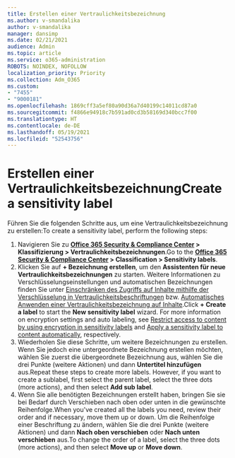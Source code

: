 ```yaml
---
title: Erstellen einer Vertraulichkeitsbezeichnung
ms.author: v-smandalika
author: v-smandalika
manager: dansimp
ms.date: 02/21/2021
audience: Admin
ms.topic: article
ms.service: o365-administration
ROBOTS: NOINDEX, NOFOLLOW
localization_priority: Priority
ms.collection: Adm_O365
ms.custom:
- "7455"
- "9000181"
ms.openlocfilehash: 1869cff3a5ef80a90d36a7d40199c14011cd87a0
ms.sourcegitcommit: f4866e94918c7b591ad0cd3b58169d340bcc7f00
ms.translationtype: HT
ms.contentlocale: de-DE
ms.lasthandoff: 05/19/2021
ms.locfileid: "52543756"
---
```

# <a name="create-a-sensitivity-label"></a><span data-ttu-id="3a098-102">Erstellen einer Vertraulichkeitsbezeichnung</span><span class="sxs-lookup"><span data-stu-id="3a098-102">Create a sensitivity label</span></span>

<span data-ttu-id="3a098-103">Führen Sie die folgenden Schritte aus, um eine Vertraulichkeitsbezeichnung zu erstellen:</span><span class="sxs-lookup"><span data-stu-id="3a098-103">To create a sensitivity label, perform the following steps:</span></span>

1. <span data-ttu-id="3a098-104">Navigieren Sie zu **[Office 365 Security & Compliance Center](https://sip.protection.office.com/) > Klassifizierung > Vertraulichkeitsbezeichnungen**.</span><span class="sxs-lookup"><span data-stu-id="3a098-104">Go to the **[Office 365 Security & Compliance Center](https://sip.protection.office.com/) > Classification > Sensitivity labels**.</span></span>
2. <span data-ttu-id="3a098-p101">Klicken Sie auf **+ Bezeichnung erstellen**, um den **Assistenten für neue Vertraulichkeitsbezeichnungen** zu starten. Weitere Informationen zu Verschlüsselungseinstellungen und automatischen Bezeichnungen finden Sie unter [Einschränken des Zugriffs auf Inhalte mithilfe der Verschlüsselung in Vertraulichkeitsbeschriftungen](/microsoft-365/compliance/encryption-sensitivity-labels) bzw. [Automatisches Anwenden einer Vertraulichkeitsbezeichnung auf Inhalte](/microsoft-365/compliance/apply-sensitivity-label-automatically).</span><span class="sxs-lookup"><span data-stu-id="3a098-p101">Click **+ Create a label** to start the **New sensitivity label** wizard. For more information on encryption settings and auto labeling, see [Restrict access to content by using encryption in sensitivity labels](/microsoft-365/compliance/encryption-sensitivity-labels) and [Apply a sensitivity label to content automatically](/microsoft-365/compliance/apply-sensitivity-label-automatically), respectively.</span></span>
3. <span data-ttu-id="3a098-p102">Wiederholen Sie diese Schritte, um weitere Bezeichnungen zu erstellen. Wenn Sie jedoch eine untergeordnete Bezeichnung erstellen möchten, wählen Sie zuerst die übergeordnete Bezeichnung aus, wählen Sie die drei Punkte (weitere Aktionen) und dann **Untertitel hinzufügen** aus.</span><span class="sxs-lookup"><span data-stu-id="3a098-p102">Repeat these steps to create more labels. However, if you want to create a sublabel, first select the parent label, select the three dots (more actions), and then select **Add sub label**.</span></span>
4. <span data-ttu-id="3a098-109">Wenn Sie alle benötigten Bezeichnungen erstellt haben, bringen Sie sie bei Bedarf durch Verschieben nach oben oder unten in die gewünschte Reihenfolge.</span><span class="sxs-lookup"><span data-stu-id="3a098-109">When you've created all the labels you need, review their order and if necessary, move them up or down.</span></span> <span data-ttu-id="3a098-110">Um die Reihenfolge einer Beschriftung zu ändern, wählen Sie die drei Punkte (weitere Aktionen) und dann **Nach oben verschieben** oder **Nach unten verschieben** aus.</span><span class="sxs-lookup"><span data-stu-id="3a098-110">To change the order of a label, select the three dots (more actions), and then select **Move up** or **Move down**.</span></span> 
